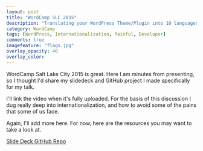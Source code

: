 ```yaml
---
layout: post
title: "WordCamp SLC 2015"
description: "Translating your WordPress Theme/Plugin into 10 languages in less than a week."
category: WordCamp
tags: [WordPress, Internationalization, Painful, Developer]
comments: true
imagefeature: "flags.jpg"
overlay_opacity: 40
overlay_color: 
---
```


WordCamp Salt Lake City 2015 is great. Here I am minutes from presenting, so I thought I'd share my slidedeck and GitHub project I made specifically for my talk.

I'll link the video when it's fully uploaded. For the basis of this discussion I dug really deep into internationalization, and how to avoid some of the pains that some of us face.

Again, I'll add more here. For now, here are the resources you may want to take a look at.

<a href="/files/WordCamp-SLC-2015-Dovy_Paukstys.pdf" data-toggle="tooltip" title="" class="btn btn-danger btn-large" data-original-title="Download my Slide Deck">
	Slide Deck
</a>

<a href="https://github.com/reduxframework/grunt-transifex-wordpress/" target="_blank" data-toggle="tooltip" title="" class="btn btn-danger btn-large" data-original-title="Everything you need to get started">
	GitHub Repo
</a>
